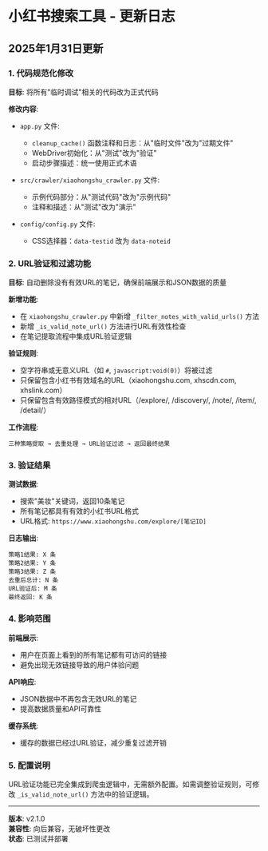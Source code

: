 # 小红书搜索工具 - 更新日志

## 2025年1月31日更新

### 1. 代码规范化修改

**目标**: 将所有"临时调试"相关的代码改为正式代码

**修改内容**:
- `app.py` 文件:
  - `cleanup_cache()` 函数注释和日志：从"临时文件"改为"过期文件"
  - WebDriver初始化：从"测试"改为"验证"
  - 启动步骤描述：统一使用正式术语

- `src/crawler/xiaohongshu_crawler.py` 文件:
  - 示例代码部分：从"测试代码"改为"示例代码"
  - 注释和描述：从"测试"改为"演示"

- `config/config.py` 文件:
  - CSS选择器：`data-testid` 改为 `data-noteid`

### 2. URL验证和过滤功能

**目标**: 自动删除没有有效URL的笔记，确保前端展示和JSON数据的质量

**新增功能**:
- 在 `xiaohongshu_crawler.py` 中新增 `_filter_notes_with_valid_urls()` 方法
- 新增 `_is_valid_note_url()` 方法进行URL有效性检查
- 在笔记提取流程中集成URL验证逻辑

**验证规则**:
- 空字符串或无意义URL（如 `#`, `javascript:void(0)`）将被过滤
- 只保留包含小红书有效域名的URL（xiaohongshu.com, xhscdn.com, xhslink.com）
- 只保留包含有效路径模式的相对URL（/explore/, /discovery/, /note/, /item/, /detail/）

**工作流程**:
```
三种策略提取 → 去重处理 → URL验证过滤 → 返回最终结果
```

### 3. 验证结果

**测试数据**:
- 搜索"美妆"关键词，返回10条笔记
- 所有笔记都具有有效的小红书URL格式
- URL格式: `https://www.xiaohongshu.com/explore/[笔记ID]`

**日志输出**:
```
策略1结果: X 条
策略2结果: Y 条  
策略3结果: Z 条
去重后总计: N 条
URL验证后: M 条
最终返回: K 条
```

### 4. 影响范围

**前端展示**:
- 用户在页面上看到的所有笔记都有可访问的链接
- 避免出现无效链接导致的用户体验问题

**API响应**:
- JSON数据中不再包含无效URL的笔记
- 提高数据质量和API可靠性

**缓存系统**:
- 缓存的数据已经过URL验证，减少重复过滤开销

### 5. 配置说明

URL验证功能已完全集成到爬虫逻辑中，无需额外配置。如需调整验证规则，可修改 `_is_valid_note_url()` 方法中的验证逻辑。

---

**版本**: v2.1.0  
**兼容性**: 向后兼容，无破坏性更改  
**状态**: 已测试并部署 